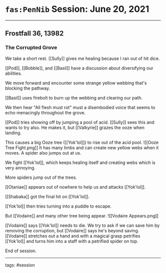 # `fas:PenNib` Session: June 20, 2021
---

## Frostfall 36, 13982

### The Corrupted Grove

We take a short rest. [[Sully]] gives me healing because I ran out of hit dice.

[[Pod]], [[Bobble]], and [[Basil]] have a discussion about diversifying our abilities.

We move forward and encounter some strange yellow webbing that's blocking the pathway.

[[Basil]] uses firebolt to burn up the webbing and clearing our path.

We then hear "All flesh must rot" must a disembodied voice that seems to echo menacingly throughout the grove.

[[Pod]] tries showing off by jumping a pool of acid. [[Sully]] sees this and wants to try also. He makes it, but [[Valkyrie]] grazes the ooze when landing. 

This causes a big Ooze tree ([[Yok'lol]]) to rise out of the acid pool.
![[Ooze Tree Fight.png]]
It has many limbs and can create new yellow webs when it moves.
A spider also jumps out at us.

We fight [[Yok'lol]], which keeps healing itself and creating webs which is very annoying.

More spiders jump out of the trees.

[[Otaniae]] appears out of nowhere to help us and attacks [[Yok'lol]].

[[Shabaka]] got the final hit on [[Yok'lol]].

[[Yok'lol]] then tries turning into a puddle to escape. 

But [[Vodaire]] and many other tree being appear. 
![[Vodaire Appears.png]]

[[Vodaire]] says [[Yok'lol]] needs to die. We try to ask if we can save him by removing the corruption, but [[Vodaire]] says he's beyond saving. [[Vodaire]] stretches out a hand and with a magical grasp petrifies [[Yok'lol]] and turns him into a staff with a petrified spider on top.

End of session.


---

tags: #session




